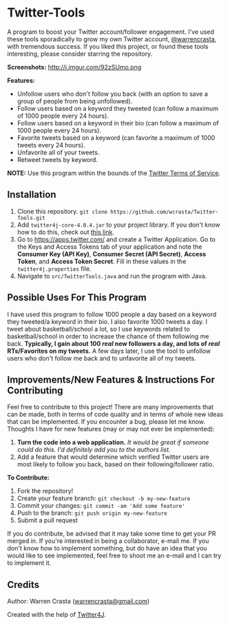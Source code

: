 # Twitter-Tools

A program to boost your Twitter account/follower engagement. I've used these tools sporadically to grow my own Twitter account, [@warrencrasta](https://twitter.com/warrencrasta), with tremendous success. If you liked this project, or found these tools interesting, please consider starring the repository.

**Screenshots:** http://i.imgur.com/92zSUmo.png

**Features:**
* Unfollow users who don't follow you back (with an option to save a group of people from being unfollowed).
* Follow users based on a keyword they tweeted (can follow a maximum of 1000 people every 24 hours).
* Follow users based on a keyword in their bio (can follow a maximum of 1000 people every 24 hours).
* Favorite tweets based on a keyword (can favorite a maximum of 1000 tweets every 24 hours).
* Unfavorite all of your tweets.
* Retweet tweets by keyword.

**NOTE:** Use this program within the bounds of the [Twitter Terms of Service](https://twitter.com/tos?lang=en).

## Installation

1. Clone this repository. `git clone https://github.com/wcrasta/Twitter-Tools.git`
2. Add `twitter4j-core-4.0.4.jar` to your project library. If you don't know how to do this, check out [this link](http://stackoverflow.com/questions/3280353/how-to-import-a-jar-in-eclipse).
3. Go to https://apps.twitter.com/ and create a Twitter Application. Go to the Keys and Access Tokens tab of your application and note the **Consumer Key (API Key)**, **Consumer Secret (API Secret)**, **Access Token**, and **Access Token Secret**. Fill in these values in the `twitter4j.properties` file.
4. Navigate to `src/TwitterTools.java` and run the program with Java.

## Possible Uses For This Program

I have used this program to follow 1000 people a day based on a keyword they tweeted/a keyword in their bio. I also favorite 1000 tweets a day. I tweet about basketball/school a lot, so I use keywords related to basketball/school in order to increase the chance of them following me back. **Typically, I gain about 100 *real* new followers a day, and lots of *real* RTs/Favorites on my tweets.** A few days later, I use the tool to unfollow users who don't follow me back and to unfavorite all of my tweets.  

## Improvements/New Features & Instructions For Contributing

Feel free to contribute to this project! There are many improvements that can be made, both in terms of code quality and in terms of whole new ideas that can be implemented. If you encounter a bug, please let me know. Thoughts I have for new features (may or may not ever be implemented):

1. **Turn the code into a web application.** *It would be great if someone could do this. I'd definitely add you to the authors list.*
2. Add a feature that would determine which verified Twitter users are most likely to follow you back, based on their following/follower ratio. 

**To Contribute:**

1. Fork the repository!
2. Create your feature branch: `git checkout -b my-new-feature`
3. Commit your changes: `git commit -am 'Add some feature'`
4. Push to the branch: `git push origin my-new-feature`
5. Submit a pull request

If you do contribute, be advised that it may take some time to get your PR merged in. If you're interested in being a collaborator, e-mail me. If you don't know how to implement something, but do have an idea that you would like to see implemented, feel free to shoot me an e-mail and I can try to implement it.

## Credits

Author: Warren Crasta (warrencrasta@gmail.com)

Created with the help of [Twitter4J](http://twitter4j.org/en/index.html).
